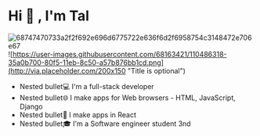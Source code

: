    # Hi 👋 , I'm Tal #
![68747470733a2f2f692e696d6775722e636f6d2f6958754c3148472e706e67](https://user-images.githubusercontent.com/68163421/110486318-35a0b700-80f5-11eb-8c50-a57b876bb1cd.png)
![https://user-images.githubusercontent.com/68163421/110486318-35a0b700-80f5-11eb-8c50-a57b876bb1cd.png](http://via.placeholder.com/200x150 "Title is optional")

 * Nested bullet💻 I'm a full-stack developer
 * Nested bullet🌐 I make apps for Web browsers - HTML, JavaScript, Django
 * Nested bullet📱  I make apps in React
 * Nested bullet🎓 I'm a Software engineer student 3nd


 
